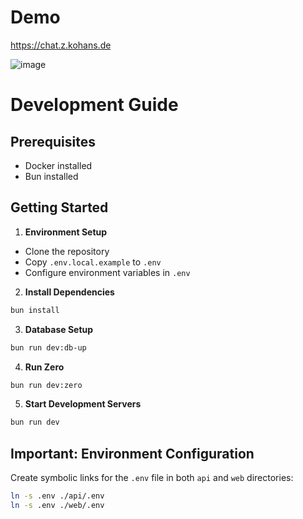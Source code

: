 # Demo
https://chat.z.kohans.de

![image](https://github.com/user-attachments/assets/0b1bdb82-a992-4f27-96ad-7ae99272c1fd)


# Development Guide

## Prerequisites
- Docker installed
- Bun installed

## Getting Started

1. **Environment Setup**
  - Clone the repository
  - Copy `.env.local.example` to `.env`
  - Configure environment variables in `.env`

2. **Install Dependencies**
```sh
bun install
```

3. **Database Setup**
```sh
bun run dev:db-up
```

4. **Run Zero**
```sh
bun run dev:zero
```

5. **Start Development Servers**
```sh
bun run dev
```

## Important: Environment Configuration

Create symbolic links for the `.env` file in both `api` and `web` directories:

```sh
ln -s .env ./api/.env
ln -s .env ./web/.env
```
